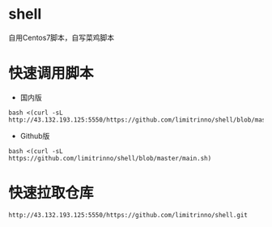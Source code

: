 # shell
自用Centos7脚本，自写菜鸡脚本

# 快速调用脚本

- 国内版
```
bash <(curl -sL http://43.132.193.125:5550/https://github.com/limitrinno/shell/blob/master/main.sh)
```

- Github版
```
bash <(curl -sL https://github.com/limitrinno/shell/blob/master/main.sh)

```

# 快速拉取仓库
```
http://43.132.193.125:5550/https://github.com/limitrinno/shell.git
```

